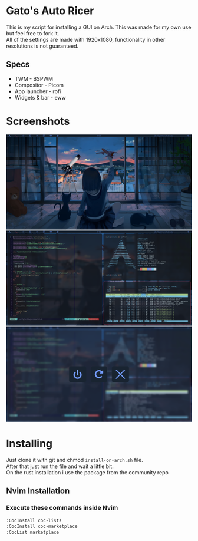 # Gato's Auto Ricer
This is my script for installing a GUI on Arch. This was made for my own use but feel free to fork it.  
All of the settings are made with 1920x1080, functionality in other resolutions is not guaranteed.

## Specs

- TWM - BSPWM
- Compositor - Picom
- App launcher - rofi
- Widgets & bar - eww

# Screenshots
<img src='/screenshots/desktop.png'>
<img src='/screenshots/unixporntypestuff.png'>
<img src='/screenshots/powermenu.png'>

# Installing

Just clone it with git and chmod `install-on-arch.sh` file.  
After that just run the file and wait a little bit.  
On the rust installation i use the package from the community repo

## Nvim Installation
### Execute these commands inside Nvim
    :CocInstall coc-lists  
    :CocInstall coc-marketplace  
    :CocList marketplace 
